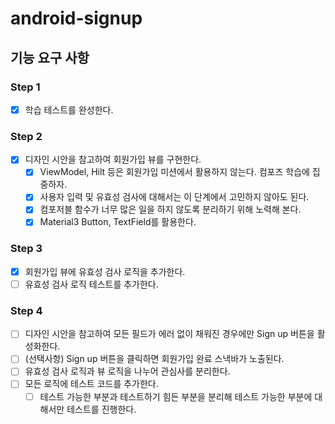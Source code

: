 # android-signup

## 기능 요구 사항

### Step 1
- [x] 학습 테스트를 완성한다.

### Step 2
- [x] 디자인 시안을 참고하여 회원가입 뷰를 구현한다.
  - [x] ViewModel, Hilt 등은 회원가입 미션에서 활용하지 않는다. 컴포즈 학습에 집중하자.
  - [x] 사용자 입력 및 유효성 검사에 대해서는 이 단계에서 고민하지 않아도 된다.
  - [x] 컴포저블 함수가 너무 많은 일을 하지 않도록 분리하기 위해 노력해 본다.
  - [x] Material3 Button, TextField를 활용한다. 

### Step 3
- [x] 회원가입 뷰에 유효성 검사 로직을 추가한다.
- [ ] 유효성 검사 로직 테스트를 추가한다.

### Step 4
- [ ] 디자인 시안을 참고하여 모든 필드가 에러 없이 채워진 경우에만 Sign up 버튼을 활성화한다.
- [ ] (선택사항) Sign up 버튼을 클릭하면 회원가입 완료 스낵바가 노출된다.
- [ ] 유효성 검사 로직과 뷰 로직을 나누어 관심사를 분리한다.
- [ ] 모든 로직에 테스트 코드를 추가한다.
  - [ ] 테스트 가능한 부분과 테스트하기 힘든 부분을 분리해 테스트 가능한 부분에 대해서만 테스트를 진행한다.

